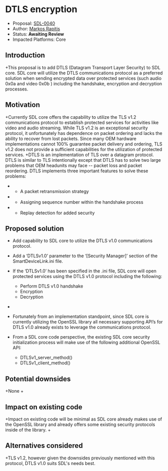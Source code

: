 # DTLS encryption

* Proposal: [SDL-0040](0040-DTLS-encryption.md)
* Author: [Markos Rapitis](https://github.com/mrapitis)
* Status: **Awaiting Review**
* Impacted Platforms: Core 


## Introduction

+This proposal is to add DTLS (Datagram Transport Layer Security) to SDL core.   SDL core will utilize the DTLS communications protocol as a preferred solution when sending encrypted data over protected services (such audio 0x0a  and video 0x0b ) including the handshake, encryption and decryption processes.

## Motivation

 +Currently SDL core offers the capability to utilize the TLS v1.2 communications protocol to establish protected services for activities like video and audio streaming.  While TLS v1.2 is an exceptional security protocol, it unfortunately has dependence on packet ordering and lacks the ability to recover from lost packets.  Since many OEM hardware implementations cannot 100% guarantee packet delivery and ordering, TLS v1.2 does not provide a sufficient capabilities for the utilization of protected services. 
 +DTLS is an implementation of TLS over a datagram protocol.  DTLS is similar to TLS intentionally except that DTLS has to solve two large problems that OEM headunits may face -- packet loss and packet reordering. DTLS implements three important features to solve these problems:
 
 + - A packet retransmission strategy 
 + - Assigning sequence number within the handshake process
 + - Replay detection for added security
 
 

## Proposed solution

- Add capability to SDL core to utilize the DTLS v1.0 communications protocol. 

- Add a ‘DTLSv1.0’ parameter to the ‘[Security Manager]’ section of the SmartDeviceLink.ini file. 

- If the ‘DTLSv1.0’ has been specified in the .ini file, SDL core will open protected services using the DTLS v1.0 protocol including the following:
	 - Perform DTLS v1.0 handshake 
	 - Encryption
	 - Decryption
 +
 - Fortunately from an implementation standpoint, since SDL core is currently utilizing the OpenSSL library all necessary supporting API’s for DTLS v1.0 already exists to leverage the communications protocol. 
 - From a SDL core code perspective, the existing SDL core security initialization process will make use of the following additional OpenSSL API: 

	 - DTLSv1_server_method()
	 - DTLSv1_client_method()
 

## Potential downsides
+None
+

## Impact on existing code
+Impact on existing code will be minimal as SDL core already makes use of the OpenSSL library and already offers some existing security protocols inside of the library.
+

## Alternatives considered
+TLS v1.2, however given the downsides previously mentioned with this protocol, DTLS v1.0 suits SDL's needs best.
